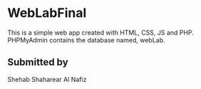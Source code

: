 # WebLabFinal

This is a simple web app created with HTML, CSS, JS and PHP.
PHPMyAdmin contains the database named, webLab.

## Submitted by
Shehab Shaharear Al Nafiz 
